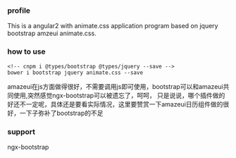 ### profile
This is a angular2 with animate.css application program based on jquery bootstrap amzeui animate.css.
### how to use
```
<!-- cnpm i @types/bootstrap @types/jquery --save -->
bower i bootstrap jquery animate.css --save
```
amazeui在js方面做得很好，不需要调用js即可使用，bootstrap可以和amazeui共同使用,突然感觉ngx-bootstrap可以被遗忘了，呵呵，
只是说说，哪个插件做的好还不一定呢，具体还是要看实际情况，这里要赞赏一下amazeui日历组件做的很好，一下子弥补了bootstrap的不足

### support
ngx-bootstrap
